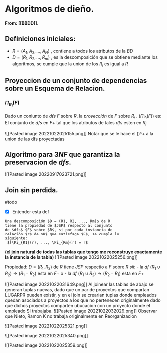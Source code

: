 # Algoritmos de dieño.
#### From: [[BBDD]].

## Definiciones iniciales:

+  $R=(A_{1},A_2,...,A_N)$ , contiene a todos los atributos de la $BD$
+ $D=(R_{1},R_2,...,R_m)$ , es la descomposición que se obtiene mediante los algoritmos, se cumple que la union de los $R_i$  es igual a $R$

## Proyeccion de un conjunto de dependencias sobre un Esquema de Relacion.
### $\Pi_{R_i}(F)$
Dado un conjunto de $dfs$ $F$ sobre $R$, la *proyección* de $F$ sobre $R_i$ ,  ($\Pi_{R_i}(F)$) es:
	El conjunto de $dfs$ en $F+$ tal que los atributos de tales $dfs$ esten en $R_i$.

![[Pasted image 20221022025155.png]]
Notar que se le hace el ()^+ a la union de las dfs proyectadas



## Algoritmo para $3NF$ que garantiza la preservacion de $dfs$.
 ![[Pasted image 20220917023721.png]]

## Join sin perdida.
#todo 
- [x] Entender esta def
```ad-info
Una descomposición $D = (R1, R2, ..., Rm)$ de R  
tiene la propiedad de $JSP$ respecto al conjunto  
de $dfs$ $F$ sobre $R$, si por cada instancia de  
relación $r$ de $R$ que satisfaga $F$, se cumple lo  
siguiente:  
 $(\Pi_{R1}(r), ..., \Pi_{Rm}(r) = r$
```
**(el join natural de todas las tablas que tengo me reconstruye exactamente la instancia de la tabla)**
![[Pasted image 20221022025256.png]]

Propiedad:
	$D=(R_1,R_2)$ de $R$ tiene $JSP$ respectio a $F$ sobre $R$ $sii$:
		- la $df$ $(R_1 \cup R_{2})\rightarrow (R_1-R_2)$ esta en $F+$
		o
		- la $df$ $(R_1 \cup R_{2})\rightarrow (R_2-R_1)$ esta en $F+$
 

![[Pasted image 20221022031649.png]]
Al joinear las tablas de abajo se generan tuplas nuevas, dado que un par de proyectos que compartan LUGARPR pueden existir, y en el join se crearian tuplas donde empleados quedan asociados a proyectos a los que no pertenecen originalmente dado que dichos proyectos comparten ubucacion con un proyecto donde el empleado SI trabajaba.
![[Pasted image 20221022032029.png]]
Observar que Nieto, Ramon K no trabaja originalmente en Reorganizacion

![[Pasted image 20221022025321.png]]

![[Pasted image 20221022025340.png]]

![[Pasted image 20221022025359.png]]

